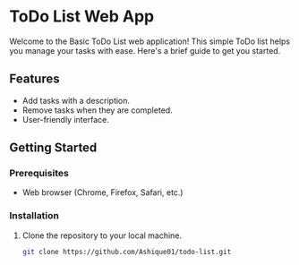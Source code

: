 # ToDo List Web App

Welcome to the Basic ToDo List web application! This simple ToDo list helps you manage your tasks with ease. Here's a brief guide to get you started.

## Features

- Add tasks with a description.
- Remove tasks when they are completed.
- User-friendly interface.

## Getting Started

### Prerequisites

- Web browser (Chrome, Firefox, Safari, etc.)

### Installation

1. Clone the repository to your local machine.

   ```bash
   git clone https://github.com/Ashique01/todo-list.git
